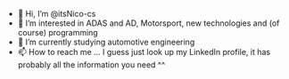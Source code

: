 - 👋 Hi, I’m @itsNico-cs
- 👀 I’m interested in ADAS and AD, Motorsport, new technologies and (of course) programming
- 🌱 I’m currently studying automotive engineering
- 📫 How to reach me ... I guess just look up my LinkedIn profile, it has probably all the information you need ^^

<!---
itsNico-cs/itsNico-cs is a ✨ special ✨ repository because its `README.md` (this file) appears on your GitHub profile.
You can click the Preview link to take a look at your changes.
--->
